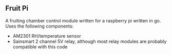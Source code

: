 Fruit Pi
--------

A fruiting chamber control module written for a raspberry pi written in go. Uses the following components:

* AM2301 RH/temperature sensor
* Sainsmart 2 channel 5V relay, although most relay modules are probably compatible with this code

